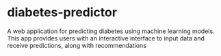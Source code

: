 # diabetes-predictor
A web application for predicting diabetes using machine learning models. This app provides users with an interactive interface to input data and receive predictions, along with recommendations
